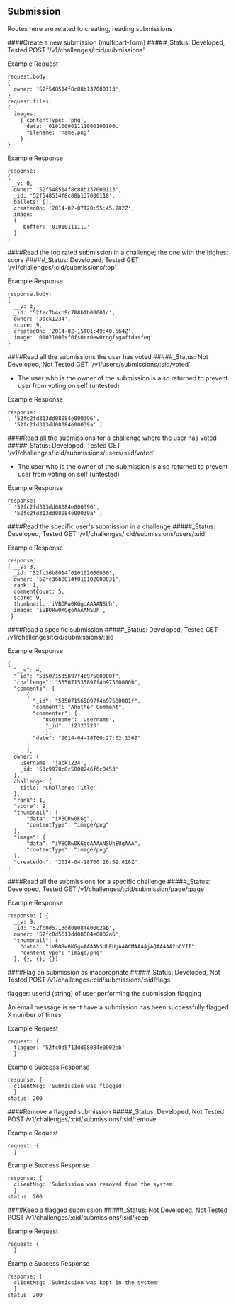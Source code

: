 
Submission
----------------------
Routes here are related to creating, reading submissions

####Create a new submission (multipart-form)
#####_Status: Developed, Tested
POST '/v1/challenges/:cid/submissions'

Example Request
```
request.body:
{ 
  owner: '52f548514f8c88b137000113',                
}
request.files:
{
  images: 
    { contentType: 'png',
      data: '010100001111000100100…'
      filename: 'name.png'
    }
}
```
Example Response
```
response:
{
 __v: 0,
  owner: '52f548514f8c88b137000113',
  _id: '52f548514f8c88b137000118',
  ballots: [],
  createdOn: '2014-02-07T20:55:45.282Z',
  image: 
  {
     buffer: '0101011111…'
  } 
}
```

####Read the top rated submission in a challenge; the one with the highest score
#####_Status: Developed, Tested
GET '/v1/challenges/:cid/submissions/top'

Example Response
```
response.body: 
{ 
  __v: 3,
  _id: '52fec7b4cb9c788b1b00001c',
  owner: 'Jack1234',
  score: 9,
  createdOn: '2014-02-15T01:49:40.564Z',
  image: '01021000sf0fs0er0ew0rqgfsgaffdasfeq'
}
```
####Read all the submissions the user has voted
#####_Status: Not Developed, Not Tested
GET '/v1/users/submissions/:sid/voted'

- The user who is the owner of the submission is also returned to prevent user from voting on self (untested)

Example Response
```
response: 
[ '52fc2fd313dd08084e000396',
  '52fc2fd313dd08084e00039a' ]
```
####Read all the submissions for a challenge where the user has voted
#####_Status: Developed, Tested
GET '/v1/challenges/:cid/submissions/users/:uid/voted'

- The user who is the owner of the submission is also returned to prevent user from voting on self (untested)

Example Response
```
response: 
[ '52fc2fd313dd08084e000396',
  '52fc2fd313dd08084e00039a' ]
```
####Read the specific user's submission in a challenge
#####_Status: Developed, Tested
GET '/v1/challenges/:cid/submissions/users/:uid'

Example Response
```
response: 
{ __v: 3,
  _id: '52fc36b8014f010102000036',
  owner: '52fc36b8014f010102000031',
  rank: 1,
  commentCount: 5,
  score: 9,
  thumbnail: 'iVBORw0KGgoAAAANSUh', 
  image: 'iVBORw0KGgoAAAANSUh', 
 }
```
####Read a specific submission
#####_Status: Developed, Tested
GET /v1/challenges/:cid/submissions/:sid

Example Response
```
{
  "__v": 4,
  "_id": "535071535897f4b97500000f",
  "challenge": "535071535897f4b97500000b",
  "comments": [
      {
        "_id": "535071565897f4b97500001f",
        "comment": "Another Comment",
        "commenter": {
           "username": 'username',
            "_id": '12323223'
            },
        "date": "2014-04-18T00:27:02.136Z"
      }
      ],
  owner: {
    username: 'jack1234',
    _id: '53c9978c8c5808246f6c0453'
  },
  challenge: {
    title: 'Challenge Title'
  },
  "rank": 1,
  "score": 9,
  "thumbnail": {
      "data": "iVBORw0KGg",
      "contentType": "image/png"
  },
  "image": {
      "data": "iVBORw0KGgoAAAANSUhEUgAAA",
      "contentType": "image/png"
  },
  "createdOn": "2014-04-18T00:26:59.816Z"
}
```
####Read all the submissions for a specific challenge
#####_Status: Developed, Tested
GET /v1/challenges/:cid/submission/page/:page

Example Response
```
response: [ {
  __v: 3,
  _id: '52fc0d5713dd08084e0002ab',
  owner: '52fc0d5613dd08084e0002a6',
  "thumbnail": {
    "data": "iVBORw0KGgoAAAANSUhEUgAAACMAAAAjAQAAAAA2oCYII",
    "contentType": "image/png"
  }, {}, {}, {}]
```

####Flag an submission as inappropriate
#####_Status: Developed, Not Tested
POST /v1/challenges/:cid/submissions/:sid/flags

flagger: userid (string) of user performing the submission flagging

An email message is sent have a submission has been successfully flagged X number of times

Example Request 
```
request: {
  flagger: '52fc0d5713dd08084e0002ab'
  }
```
Example Success Response
```
response: {
  clientMsg: 'Submission was flagged'
  }
status: 200
```

####Remove a flagged submission
#####_Status: Developed, Not Tested
POST /v1/challenges/:cid/submissions/:sid/remove

Example Request 
```
request: {
  }
```
Example Success Response
```
response: {
  clientMsg: 'Submission was removed from the system'
  }
status: 200
```

####Keep a flagged submission
#####_Status: Not Developed, Not Tested
POST /v1/challenges/:cid/submissions/:sid/keep

Example Request 
```
request: {
  }
```
Example Success Response
```
response: {
  clientMsg: 'Submission was kept in the system'
  }
status: 200
```
